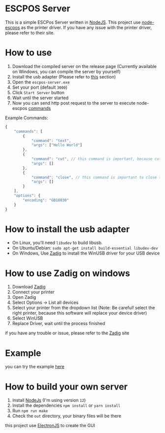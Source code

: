 # ESCPOS Server
This is a simple ESCPos Server written in [NodeJS](https://nodejs.org). This project use [node-escpos](https://www.npmjs.com/package/escpos) as the printer driver. If you have any issue with the printer driver, please refer to their site.

# How to use
1. Download the compiled server on the release page (Currently available on Windows, you can compile the server by yourself)
2. Install the usb adapter (Please refer to [this](https://github.com/share424/escpos-server#how-to-install-the-usb-adapter) section)
3. Open the `escpos-server.exe`
4. Set your port (default `3000`)
5. Click `Start Server` button
6. Wait until the server started
7. Now you can send http post request to the server to execute node-escpos [commands](https://www.npmjs.com/package/escpos#methods)

Example Commands:
```javascript
{
    "commands": [
        {
            "command": "text",
            "args": ["Hello World"]
        },
        {
            "command": "cut", // this command is important, because cut will flush the buffer printer
            "args": []
        },
        {
            "command": "close", // this command is important to close the printer connection
            "args": []
        }
    ],
    "options": {
        "encoding": "GB18030"
    }
}
```

# How to install the usb adapter
+ On Linux, you'll need `libudev` to build libusb.
+ On Ubuntu/Debian: `sudo apt-get install build-essential libudev-dev`
+ On Windows, Use [Zadig](https://zadig.akeo.ie/) to install the WinUSB driver for your USB device

# How to use Zadig on windows
1. Download [Zadig](https://zadig.akeo.ie/)
2. Connect your printer
3. Open Zadig
4. Select Options -> List all devices
5. Select your printer from the dropdown list (Note: Be careful! select the right printer, because this software will replace your device driver)
6. Select WinUSB
7. Replace Driver, wait until the process finished

if you have any trouble or issue, please refer to the [Zadig](https://zadig.akeo.ie/) site

# Example
you can try the example [here](https://github.com/share424/escpos-server/blob/master/example)

# How to build your own server
1. Install [NodeJs](https://nodejs.org) (I'm using version `12`)
2. Install the dependencies `npm install` or `yarn install`
3. Run `npm run make`
4. Check the `out` directory, your binary files will be there

this project use [ElectronJS](https://electronjs.org) to create the GUI

